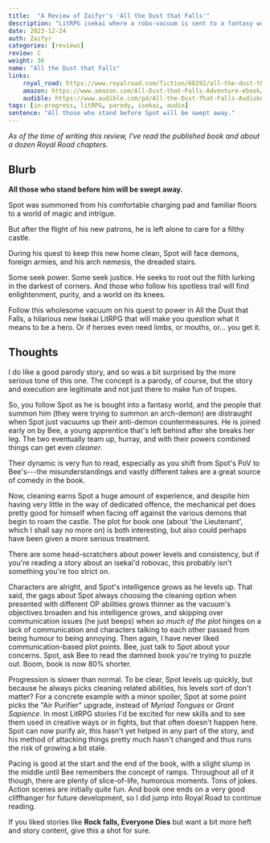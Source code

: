 ```yaml
---
title:  "A Review of Zaifyr's 'All the Dust that Falls'"
description: "LitRPG isekai where a robo-vacuum is sent to a fantasy world. More serious than a parody."
date: 2023-12-24
auth: Zaifyr
categories: [reviews]
review: C
weight: 36
name: "All the Dust that Falls"
links:
    royal_road: https://www.royalroad.com/fiction/60292/all-the-dust-that-falls-a-roomba-isekai-adventure
    amazon: https://www.amazon.com/All-Dust-that-Falls-Adventure-ebook/dp/B0CC43N1W4
    audible: https://www.audible.com/pd/All-the-Dust-That-Falls-Audiobook/B0C5NYGFRT
tags: [in-progress, litRPG, parody, isekai, audio]
sentence: "All those who stand before Spot will be swept away."
---
```


*As of the time of writing this review, I've read the published book and about a dozen Royal Road chapters.*

## Blurb


**All those who stand before him will be swept away.**

Spot was summoned from his comfortable charging pad and familiar floors to a world of magic and intrigue.

But after the flight of his new patrons, he is left alone to care for a filthy castle.

During his quest to keep this new home clean, Spot will face demons, foreign armies, and his arch nemesis, the dreaded stairs.

Some seek power. Some seek justice. He seeks to root out the filth lurking in the darkest of corners. And those who follow his spotless trail will find enlightenment, purity, and a world on its knees.

Follow this wholesome vacuum on his quest to power in All the Dust that Falls, a hilarious new Isekai LitRPG that will make you question what it means to be a hero. Or if heroes even need limbs, or mouths, or... you get it.


## Thoughts

I do like a good parody story, and so was a bit surprised by the more serious tone of this one. The concept is a parody, of course, but the story and execution are legitimate and not just there to make fun of tropes.

So, you follow Spot as he is bought into a fantasy world, and the people that summon him (they were trying to summon an arch-demon) are distraught when Spot just vacuums up their anti-demon countermeasures. He is joined early on by Bee, a young apprentice that's left behind after she breaks her leg. The two eventually team up, hurray, and with their powers combined things can get even *cleaner*.

Their dynamic is very fun to read, especially as you shift from Spot's PoV to Bee's---the misunderstandings and vastly different takes are a great source of comedy in the book.

Now, cleaning earns Spot a huge amount of experience, and despite him having very little in the way of dedicated offence, the mechanical pet does pretty good for himself when facing off against the various demons that begin to roam the castle. The plot for book one (about 'the Lieutenant', which I shall say no more on) is both interesting, but also could perhaps have been given a more serious treatment.

There are some head-scratchers about power levels and consistency, but if you're reading a story about an isekai'd robovac, this probably isn't something you're too strict on.

Characters are alright, and Spot's intelligence grows as he levels up. That said, the gags about Spot always choosing the cleaning option when presented with different OP abilities grows thinner as the vacuum's objectives broaden and his intelligence grows, and skipping over communication issues (he just beeps) when *so much of the plot* hinges on a lack of communication and characters talking to each other passed from being humour to being annoying. Then again, I have never liked communication-based plot points. Bee, just talk to Spot about your concerns. Spot, ask Bee to read the damned book you're trying to puzzle out. Boom, book is now 80% shorter.

Progression is slower than normal. To be clear, Spot levels up quickly, but because he always picks cleaning related abilities, his levels sort of don't matter? For a concrete example with a minor spoiler, Spot at some point picks the "Air Purifier" upgrade, instead of *Myriad Tongues* or *Grant Sapience*. In most LitRPG stories I'd be excited for new skills and to see them used in creative ways or in fights, but that often doesn't happen here. Spot can now purify air, this hasn't yet helped in any part of the story, and his method of attacking things pretty much hasn't changed and thus runs the risk of growing a bit stale.

Pacing is good at the start and the end of the book, with a slight slump in the middle until Bee remembers the concept of ramps. Throughout all of it though, there are plenty of slice-of-life, humorous moments. Tons of jokes. Action scenes are initially quite fun. And book one ends on a very good cliffhanger for future development, so I did jump into Royal Road to continue reading.

If you liked stories like **Rock falls, Everyone Dies** but want a bit more heft and story content, give this a shot for sure.